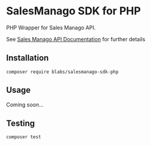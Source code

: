 # SalesManago SDK for PHP

PHP Wrapper for Sales Manago API.

See [Sales Manago API Documentation](https://docs.salesmanago.com) for further details

## Installation

```
composer require blabs/salesmanago-sdk-php
```

## Usage
Coming soon...

## Testing
```
composer test
```